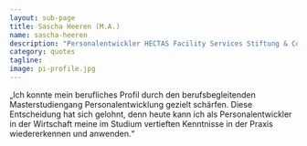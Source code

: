 ```yaml
---
layout: sub-page
title: Sascha Heeren (M.A.)
name: sascha-heeren
description: "Personalentwickler HECTAS Facility Services Stiftung & Co. KG, Absolvent Personalentwicklung Jg. 2014"
category: quotes
tagline: 
image: pi-profile.jpg
---
```


„Ich konnte mein berufliches Profil durch den berufsbegleitenden Masterstudiengang Personalentwicklung gezielt schärfen. Diese Entscheidung hat sich gelohnt, denn heute kann ich als Personalentwickler in der Wirtschaft meine im Studium vertieften Kenntnisse in der Praxis wiedererkennen und anwenden.“

